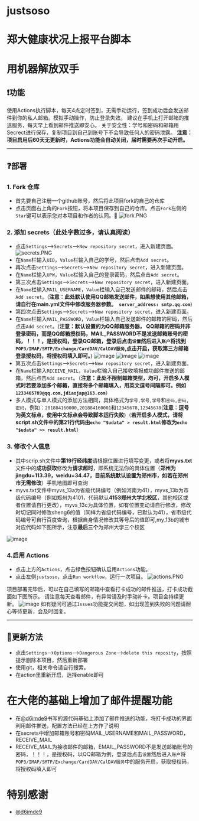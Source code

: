 # justsoso
# 郑大健康状况上报平台脚本
# 用机器解放双手

## ❗功能
使用Actions执行脚本，每天4点定时签到，无需手动运行，签到成功后会发送邮件到你的私人邮箱。模拟手动操作，防止登录失效。
建议在手机上打开邮箱的推送服务，每天早上看到邮件推送即安心。
关于安全性：学号和密码和邮箱用Secrect进行保存，复制项目到自己到账号下不会导致任何人的密码泄露。
**注意：项目启用后60天无更新时，Actions功能会自动关闭，届时需要再次手动开启。**

---
## ❓部署
### 1. Fork 仓库
   * 首先要自己注册一个github账号，然后将此项目fork的自己的仓库
   * 点击页面右上角的`Fork`按钮，将本项目保存到自己的仓库。点击`Fork`左侧的`Star`键可以表示您对本项目和作者的认同。🤩
   ![fork.PNG](https://i.loli.net/2020/11/24/2hTtGldiZF9B7DX.png)
### 2. 添加 secrets（此处字数过多，请认真阅读）
   * 点击`Settings`-->`Secrets`-->`New repository secret`，进入新建页面。
   ![secrets.PNG](https://i.loli.net/2020/11/24/mIWLRTzUJxuiMHa.png)
   * 在`Name`栏输入`UID`，`Value`栏输入自己的学号，然后点击`Add secret`。
   * 再次点击`Settings`-->`Secrets`-->`New repository secret`，进入新建页面。
   * 在`Name`栏输入`UPW`，`Value`栏输入自己的登录密码，然后点击`Add secret`。
   * 第三次点击`Settings`-->`Secrets`-->`New repository secret`，进入新建页面。
   * 在`Name`栏输入`MAIL_USERNAME`，`Value`栏输入自己发送邮件的邮箱，然后点击`Add secret`。(**注意：此处默认使用QQ邮箱发送邮件，如果想使用其他邮箱，请自行在main.yml文件中修改服务器参数。` server_address: smtp.qq.com`**)
   * 第四次点击`Settings`-->`Secrets`-->`New repository secret`，进入新建页面。
   * 在`Name`栏输入`MAIL_PASSWORD`，`Value`栏输入自己发送邮件的邮箱的密码，然后点击`Add secret`。(**注意：默认设置的为QQ邮箱服务器， QQ邮箱的密码并非登录密码，而是QQ邮箱授权码，MAIL_PASSWORD不是发送邮箱账号的密码，！！！，是授权码，登录QQ邮箱，登录后点击`设置`然后进入`账户`将找到`POP3/IMAP/SMTP/Exchange/CardDAV/CalDAV服务`,点击开启，获取第三方邮箱登录授权码，将授权码填入即可。**)
   ![image](https://github.com/mauhin/justsoso/raw/main/images/QQMail1.png)
   ![image](https://github.com/mauhin/justsoso/raw/main/images/QQMail2.png)
   ![image](https://github.com/mauhin/justsoso/raw/main/images/QQMail3.png)
   * 第五次点击`Settings`-->`Secrets`-->`New repository secret`，进入新建页面。
   * 在`Name`栏输入`RECEIVE_MAIL`，`Value`栏输入自己接收填报成功邮件推送的邮箱，然后点击`Add secret`。（**注意：此处不限制邮箱类型，均可，开启多人模式时若要添加多个邮箱，直接将多个邮箱填入，用英文逗号间隔即可。例如`1233465789@qq.com,jdiaojap@163.com`**）
   * 多人模式与单人模式的添加方法相同，具体格式为`学号,学号,学号`和`密码,密码,密码`，例如：`201884160000,201884160001`和`12345678,12345678`(**注意：逗号为英文标点，使用中文标点会导致脚本运行失败**)（**若开启多人模式，请将script.sh文件中的第21行代码由`echo "$udata" > result.html`修改为`echo "$udata" >> result.html`**）
### 3. 修改个人信息
   * 其中scrip.sh文件中**第19行经纬度**请根据位置进行填写变更，或者将**myvs.txt**文件中的**成功获取**修改为**请求超时**，即系统无法你的具体位置（**郑州为jingdu=113.39，weidu=34.47，目前系统默认设置为郑州市，如若在郑州市无需修改**）手机地图即可查询
   * myvs.txt文件中myvs_13a为省级代码编号（例如河南为41），myvs_13b为市级代码编号（例如郑州为4101，代码默认**4153郑州大学北校区**，其他校区或者位置请自行更改），myvs_13c为具体位置，如有位置变动请自行修改，修改时切记同时修改sheng6的值（同样为省级代码编号，已默认为41），省市级代码编号可自行百度查询，根据自身情况修改其等号后的值即可,my_13b的城市对应代码如下图所示，注意**最后三个**为郑州大学三个校区

![image](https://github.com/mauhin/justsoso/raw/main/images/myvs_13.png)
   

### 4.启用 Actions
   * 点击上方的`Actions`，点击绿色按钮确认启用`Actions`功能。
   * 点击左侧`justsoso`，点击`Run workflow`，运行一次项目。
   ![actions.PNG](https://i.loli.net/2020/11/24/HrQoCwFkgcAYjps.png)

项目部署完毕后，可以在自己填写的邮箱中查看打卡成功的邮件推送，打卡成功截面如下图所示。
请注意每天查看邮件，有异常请及时手动补卡。项目会持续更新。
![image](https://github.com/mauhin/justsoso/raw/main/images/successpage.jpg)
如有疑问可通过`Issues`功能提交问题，如出现签到失败的问题请耐心等待更新，会及时回复。


---
## 📢更新方法
   * 点击`Settings`-->`Options`-->`Dangerous Zone`-->`delete this reposity`，按照提示删除本项目，然后重新部署
   * 使用git，相关命令请自行搜索。
   * 在action里重新开启，选择enable即可
# 在大佬的基础上增加了邮件提醒功能
   * 在[@d6imde9](https://github.com/d6imde9)书写的源代码基础上添加了邮件推送的功能，将打卡成功的界面利用邮件推送，配置方法已经在上方作了说明
   * 在secrets中增加邮箱账号和密码MAIL_USERNAME和MAIL_PASSWORD，RECEIVE_MAIL
   * RECEIVE_MAIL为接收邮件的邮箱，EMAIL_PASSWORD不是发送邮箱账号的密码，！！！，是授权码，以QQ邮箱为例，登录后点击`设置`然后进入`账户`将`POP3/IMAP/SMTP/Exchange/CardDAV/CalDAV服务`中的服务开启，获取授权码，将授权码填入即可
# 特别感谢

 * [@d6imde9](https://github.com/d6imde9)
